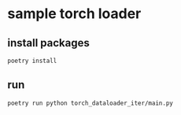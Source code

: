 # sample torch loader

## install packages

```shell script
poetry install
```

## run

```shell script
poetry run python torch_dataloader_iter/main.py
```
